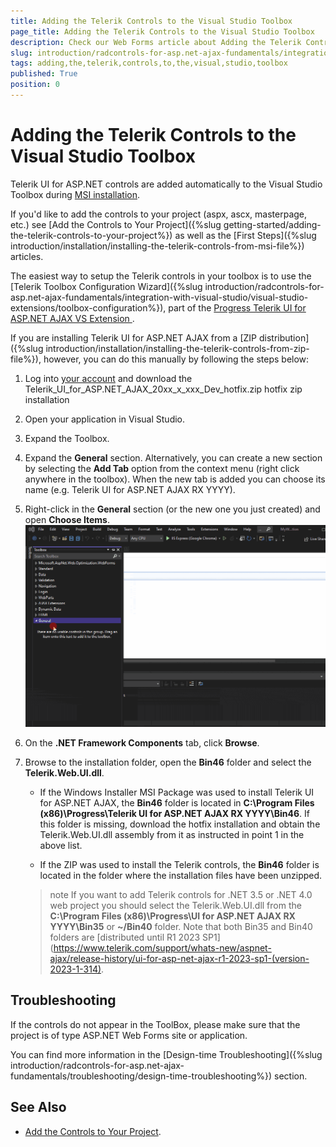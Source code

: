 ```yaml
---
title: Adding the Telerik Controls to the Visual Studio Toolbox
page_title: Adding the Telerik Controls to the Visual Studio Toolbox
description: Check our Web Forms article about Adding the Telerik Controls to the Visual Studio Toolbox.
slug: introduction/radcontrols-for-asp.net-ajax-fundamentals/integration-with-visual-studio/adding-the-telerik-controls-to-the-visual-studio-toolbox
tags: adding,the,telerik,controls,to,the,visual,studio,toolbox
published: True
position: 0
---
```


# Adding the Telerik Controls to the Visual Studio Toolbox

Telerik UI for ASP.NET controls are added automatically to the Visual Studio Toolbox during [MSI installation](https://docs.telerik.com/devtools/aspnet-ajax/installation/installing-the-telerik-controls-from-msi-file). 

If you'd like to add the controls to your project (aspx, ascx, masterpage, etc.) see [Add the Controls to Your Project]({%slug getting-started/adding-the-telerik-controls-to-your-project%}) as well as the [First Steps]({%slug introduction/installation/installing-the-telerik-controls-from-msi-file%}) articles.

The easiest way to setup the Telerik controls in your toolbox is to use the [Telerik Toolbox Configuration Wizard]({%slug introduction/radcontrols-for-asp.net-ajax-fundamentals/integration-with-visual-studio/visual-studio-extensions/toolbox-configuration%}), part of the [Progress Telerik UI for ASP.NET AJAX VS Extension
](https://marketplace.visualstudio.com/items?itemName=TelerikInc.TelerikASPNETAJAXVSExtensions).

If you are installing Telerik UI for ASP.NET AJAX from a [ZIP distribution]({%slug introduction/installation/installing-the-telerik-controls-from-zip-file%}), however, you can do this manually by following the steps below:

1. Log into [your account](https://www.telerik.com/account/product-download?product=RCAJAX) and download the Telerik_UI_for_ASP.NET_AJAX_20xx_x_xxx_Dev_hotfix.zip hotfix zip installation

1. Open your application in Visual Studio.

1. Expand the Toolbox.

1. Expand the **General** section. Alternatively, you can create a new section by selecting the **Add Tab** option from the context menu (right click anywhere in the toolbox). When the new tab is added you can choose its name (e.g. Telerik UI for ASP.NET AJAX RX YYYY).

1. Right-click in the **General** section (or the new one you just created) and open **Choose Items**.
![Choose Items in Visual Studio Toolbox](images/manual_add_telerik_controls_to_VS_toolbox.gif)

1. On the **.NET Framework Components** tab, click **Browse**.

1. Browse to the installation folder, open the **Bin46** folder and select the **Telerik.Web.UI.dll**.

	* If the Windows Installer MSI Package was used to install Telerik UI for ASP.NET AJAX, the **Bin46**	folder is located in **C:\Program Files (x86)\Progress\Telerik UI for ASP.NET AJAX RX YYYY\Bin46**. If this folder is missing, download the hotfix installation and obtain the Telerik.Web.UI.dll assembly from it as instructed in point 1 in the above list.

	* If the ZIP was used to install the Telerik controls, the **Bin46** folder is located in the folder where the installation files have been unzipped.

	>note If you want to add Telerik controls for .NET 3.5 or .NET 4.0 web project you should select the Telerik.Web.UI.dll from the **C:\Program Files (x86)\Progress\UI for ASP.NET AJAX RX YYYY\Bin35** or **~/Bin40** folder. Note that both Bin35 and Bin40 folders are [distributed until R1 2023 SP1](https://www.telerik.com/support/whats-new/aspnet-ajax/release-history/ui-for-asp-net-ajax-r1-2023-sp1-(version-2023-1-314).

## Troubleshooting

If the controls do not appear in the ToolBox, please make sure that the project is of type ASP.NET Web Forms site or application.

You can find more information in the [Design-time Troubleshooting]({%slug introduction/radcontrols-for-asp.net-ajax-fundamentals/troubleshooting/design-time-troubleshooting%}) section.

## See Also
 * [Add the Controls to Your Project](https://docs.telerik.com/devtools/aspnet-ajax/getting-started/adding-the-telerik-controls-to-your-project).
